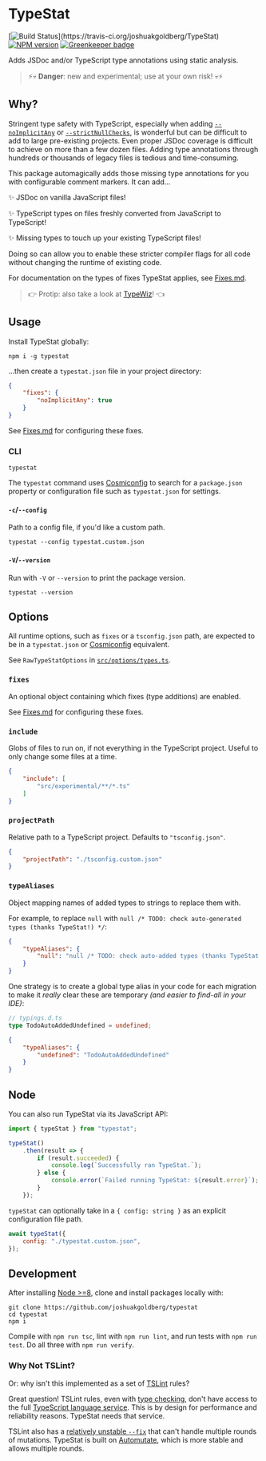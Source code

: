 # TypeStat

[![Build Status](https://travis-ci.org/joshuakgoldberg/TypeStat.svg?)](https://travis-ci.org/joshuakgoldberg/TypeStat)
[![NPM version](https://badge.fury.io/js/joshuakgoldberg.svg)](http://badge.fury.io/js/joshuakgoldberg)
[![Greenkeeper badge](https://badges.greenkeeper.io/joshuakgoldberg/TypeStat.svg)](https://greenkeeper.io/)

Adds JSDoc and/or TypeScript type annotations using static analysis.

> ⚡💀 **Danger**: new and experimental; use at your own risk! 💀⚡

## Why?

Stringent type safety with TypeScript, especially when adding [`--noImplicitAny`](https://basarat.gitbooks.io/typescript/docs/options/noImplicitAny.html)
or [`--strictNullChecks`](https://www.typescriptlang.org/docs/handbook/release-notes/typescript-2-0.html),
is wonderful but can be difficult to add to large pre-existing projects.
Even proper JSDoc coverage is difficult to achieve on more than a few dozen files.
Adding type annotations through hundreds or thousands of legacy files is tedious and time-consuming.

This package automagically adds those missing type annotations for you with configurable comment markers.
It can add...

✨ JSDoc on vanilla JavaScript files!

✨ TypeScript types on files freshly converted from JavaScript to TypeScript!

✨ Missing types to touch up your existing TypeScript files!

Doing so can allow you to enable these stricter compiler flags for all code without changing the runtime of existing code.

For documentation on the types of fixes TypeStat applies, see [Fixes.md](./docs/Fixes.md).

> 👉 Protip: also take a look at [TypeWiz](https://github.com/urish/typewiz)! 👈

## Usage

Install TypeStat globally:

```shell
npm i -g typestat
```

...then create a `typestat.json` file in your project directory:

```json
{
    "fixes": {
        "noImplicitAny": true
    }
}
```

See [Fixes.md](./docs/Fixes.md) for configuring these fixes.

### CLI

```shell
typestat
```

The `typestat` command uses [Cosmiconfig](https://github.com/davidtheclark/cosmiconfig)
to search for a `package.json` property or configuration file such as `typestat.json` for settings.

#### `-c`/`--config`

Path to a config file, if you'd like a custom path.

```shell
typestat --config typestat.custom.json
```

#### `-V`/`--version`

Run with `-V` or `--version` to print the package version.

```shell
typestat --version
```

## Options

All runtime options, such as `fixes` or a `tsconfig.json` path, are expected to be in a `typestat.json` or [Cosmiconfig](https://github.com/davidtheclark/cosmiconfig) equivalent.

See `RawTypeStatOptions` in [`src/options/types.ts`](./src/options/types.ts).

### `fixes`

An optional object containing which fixes (type additions) are enabled.

See [Fixes.md](./docs/Fixes.md) for configuring these fixes.

### `include`

Globs of files to run on, if not everything in the TypeScript project.
Useful to only change some files at a time.

```json
{
    "include": [
        "src/experimental/**/*.ts"
    ]
}
```

### `projectPath`

Relative path to a TypeScript project.
Defaults to `"tsconfig.json"`.

```json
{
    "projectPath": "./tsconfig.custom.json"
}
```

### `typeAliases`

Object mapping names of added types to strings to replace them with.

For example, to replace `null` with `null /* TODO: check auto-generated types (thanks TypeStat!) */`:

```json
{
    "typeAliases": {
        "null": "null /* TODO: check auto-added types (thanks TypeStat!) */"
    }
}
```

One strategy is to create a global type alias in your code for each migration to make it _really_ clear these are temporary
_(and easier to find-all in your IDE)_:

```typescript
// typings.d.ts
type TodoAutoAddedUndefined = undefined;
```

```json
{
    "typeAliases": {
        "undefined": "TodoAutoAddedUndefined"
    }
}
```

## Node

You can also run TypeStat via its JavaScript API:

```javascript
import { typeStat } from "typestat";

typeStat()
    .then(result => {
        if (result.succeeded) {
            console.log(`Successfully ran TypeStat.`);
        } else {
            console.error(`Failed running TypeStat: ${result.error}`);
        }
    });
```

`typeStat` can optionally take in a `{ config: string }` as an explicit configuration file path.

```javascript
await typeStat({
    config: "./typestat.custom.json",
});
```

## Development

After installing [Node >=8](https://nodejs.org/en/download), clone and install packages locally with:

```shell
git clone https://github.com/joshuakgoldberg/typestat
cd typestat
npm i
```

Compile with `npm run tsc`, lint with `npm run lint`, and run tests with `npm run test`.
Do all three with `npm run verify`.

### Why Not TSLint?

Or: why isn't this implemented as a set of [TSLint](https://github.com/palantir/tslint) rules?

Great question!
TSLint rules, even with [type checking](https://palantir.github.io/tslint/usage/type-checking), don't have access to the full [TypeScript language service](https://github.com/Microsoft/TypeScript/wiki/Using-the-Language-Service-API).
This is by design for performance and reliability reasons.
TypeStat needs that service.

TSLint also has a [relatively unstable `--fix`](https://github.com/palantir/tslint/issues/2556) that can't handle multiple rounds of mutations.
TypeStat is built on [Automutate](https://github.com/automutate/automutate), which is more stable and allows multiple rounds.
